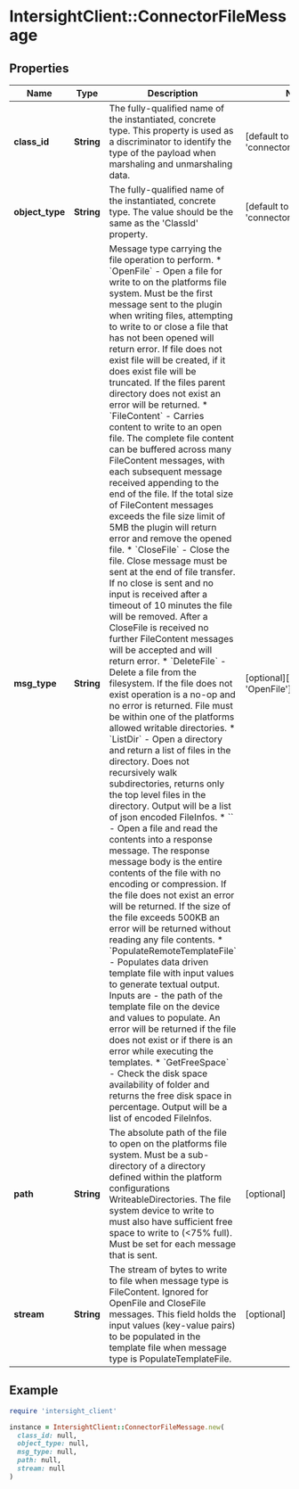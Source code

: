 # IntersightClient::ConnectorFileMessage

## Properties

| Name | Type | Description | Notes |
| ---- | ---- | ----------- | ----- |
| **class_id** | **String** | The fully-qualified name of the instantiated, concrete type. This property is used as a discriminator to identify the type of the payload when marshaling and unmarshaling data. | [default to &#39;connector.FileMessage&#39;] |
| **object_type** | **String** | The fully-qualified name of the instantiated, concrete type. The value should be the same as the &#39;ClassId&#39; property. | [default to &#39;connector.FileMessage&#39;] |
| **msg_type** | **String** | Message type carrying the file operation to perform. * &#x60;OpenFile&#x60; - Open a file for write to on the platforms file system. Must be the first message sent to the plugin when writing files, attempting to write to or close a file that has not been opened will return error. If file does not exist file will be created, if it does exist file will be truncated. If the files parent directory does not exist an error will be returned. * &#x60;FileContent&#x60; - Carries content to write to an open file. The complete file content can be buffered across many FileContent messages, with each subsequent message received appending to the end of the file. If the total size of FileContent messages exceeds the file size limit of 5MB the plugin will return error and remove the opened file. * &#x60;CloseFile&#x60; - Close the file. Close message must be sent at the end of file transfer. If no close is sent and no input is received after a timeout of 10 minutes the file will be removed. After a CloseFile is received no further FileContent messages will be accepted and will return error. * &#x60;DeleteFile&#x60; - Delete a file from the filesystem. If the file does not exist operation is a no-op and no error is returned. File must be within one of the platforms allowed writable directories. * &#x60;ListDir&#x60; - Open a directory and return a list of files in the directory. Does not recursively walk subdirectories, returns only the top level files in the directory. Output will be a list of json encoded FileInfos. * &#x60;&#x60; - Open a file and read the contents into a response message. The response message body is the entire contents of the file with no encoding or compression. If the file does not exist an error will be returned. If the size of the file exceeds 500KB an error will be returned without reading any file contents. * &#x60;PopulateRemoteTemplateFile&#x60; - Populates data driven template file with input values to generate textual output. Inputs are - the path of the template file on the device and values to populate. An error will be returned if the file does not exist or if there is an error while executing the templates. * &#x60;GetFreeSpace&#x60; - Check the disk space availability of folder and returns the free disk space in percentage. Output will be a list of encoded FileInfos. | [optional][default to &#39;OpenFile&#39;] |
| **path** | **String** | The absolute path of the file to open on the platforms file system. Must be a sub-directory of a directory defined within the platform configurations WriteableDirectories. The file system device to write to must also have sufficient free space to write to (&lt;75% full). Must be set for each message that is sent. | [optional] |
| **stream** | **String** | The stream of bytes to write to file when message type is FileContent. Ignored for OpenFile and CloseFile messages. This field holds the input values (key-value pairs) to be populated in the template file when message type is PopulateTemplateFile. | [optional] |

## Example

```ruby
require 'intersight_client'

instance = IntersightClient::ConnectorFileMessage.new(
  class_id: null,
  object_type: null,
  msg_type: null,
  path: null,
  stream: null
)
```

